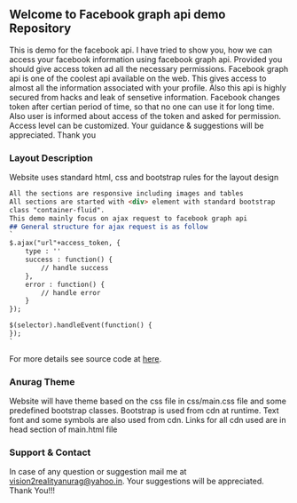 ## Welcome to Facebook graph api demo Repository

  This is demo for the facebook api. I have tried to show you, how we can access your facebook information using facebook graph api. Provided you should give access token ad all the necessary permissions.
  Facebook graph api is one of the coolest api available on the web. This gives access to almost all the information associated with your profile. Also this api is highly secured from hacks and leak of sensetive information. Facebook changes token after certian period of time, so that no one can use it for long time. Also user is informed about access of the token and asked for permission. Access level can be customized.
  Your guidance & suggestions will be appreciated. Thank you

### Layout Description

Website uses standard html, css and bootstrap rules for the layout design
```markdown
All the sections are responsive including images and tables
All sections are started with <div> element with standard bootstrap 
class "container-fluid".  
This demo mainly focus on ajax request to facebook graph api
## General structure for ajax request is as follow
`
$.ajax("url"+access_token, {
	type : ''
	success : function() {
		// handle success
	},
	error : function() {
		// handle error
	}
});

$(selector).handleEvent(function() {
});
`
```

For more details see source code at [here](https://github.com/malianurag/facebook-graph-api).

### Anurag Theme

Website will have theme based on the css file in css/main.css file and some predefined bootstrap classes.
Bootstrap is used from cdn at runtime. Text font and some symbols are also used from cdn. Links for all 
cdn used are in head section of main.html file

### Support & Contact

In case of any question or suggestion mail me at vision2realityanurag@yahoo.in.
Your suggestions will be appreciated. Thank You!!!
